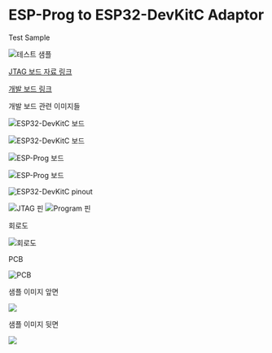 # ESP-Prog to ESP32-DevKitC Adaptor

Test Sample

![테스트 샘플](images/test-sample01.jpg)


[JTAG 보드 자료 링크](https://docs.espressif.com/projects/espressif-esp-iot-solution/en/latest/hw-reference/ESP-Prog_guide.html)

[개발 보드 링크](https://www.espressif.com/en/products/devkits)


개발 보드 관련 이미지들

![ESP32-DevKitC 보드](images/ESP32-DevKitC_Board_1.jpg)

![ESP32-DevKitC 보드](images/ESP32-DevKitC_Board_2.jpg)

![ESP-Prog 보드](images/ESP-Prog_Board_1.jpg)

![ESP-Prog 보드](images/ESP-Prog_Board_2.jpg)

![ESP32-DevKitC pinout](images/ESP32-DEV-KIT-DevKitC-v4-pinout.jpg)

![JTAG 핀](images/ESP-Prog_jtag_pin.png)
![Program 핀](images/ESP-Prog_program_pin.png)

회로도

![회로도](images/adaptor_sch.png)

PCB

![PCB](images/adaptor_pcb.png)

샘플 이미지 앞면

![](images/sample_01.jpg)

샘플 이미지 뒷면

![](images/sample_02.jpg)

